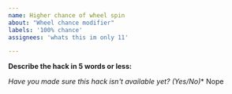 ```yaml
---
name: Higher chance of wheel spin
about: "Wheel chance modifier"
labels: '100% chance'
assignees: 'whats this im only 11'

---
```


**Describe the hack in 5 words or less:**
<Wheel chance modifier>

**Have you made sure this hack isn't available yet?* (Yes/No)**
Nope
